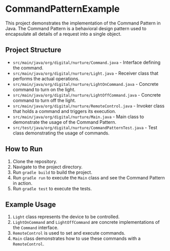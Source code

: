 # CommandPatternExample

This project demonstrates the implementation of the Command Pattern in Java. The Command Pattern is a behavioral design pattern used to encapsulate all details of a request into a single object.

## Project Structure

- `src/main/java/org/digital/nurture/Command.java` - Interface defining the command.
- `src/main/java/org/digital/nurture/Light.java` - Receiver class that performs the actual operations.
- `src/main/java/org/digital/nurture/LightOnCommand.java` - Concrete command to turn on the light.
- `src/main/java/org/digital/nurture/LightOffCommand.java` - Concrete command to turn off the light.
- `src/main/java/org/digital/nurture/RemoteControl.java` - Invoker class that holds a command and triggers its execution.
- `src/main/java/org/digital/nurture/Main.java` - Main class to demonstrate the usage of the Command Pattern.
- `src/test/java/org/digital/nurture/CommandPatternTest.java` - Test class demonstrating the usage of commands.

## How to Run

1. Clone the repository.
2. Navigate to the project directory.
3. Run `gradle build` to build the project.
4. Run `gradle run` to execute the `Main` class and see the Command Pattern in action.
5. Run `gradle test` to execute the tests.

## Example Usage

1. `Light` class represents the device to be controlled.
2. `LightOnCommand` and `LightOffCommand` are concrete implementations of the `Command` interface.
3. `RemoteControl` is used to set and execute commands.
4. `Main` class demonstrates how to use these commands with a `RemoteControl`.